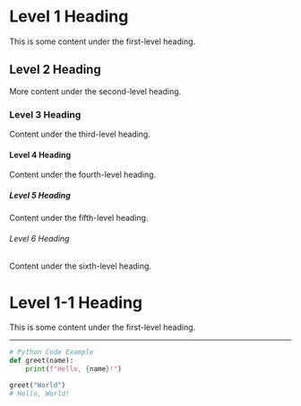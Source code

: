 # Level 1 Heading

This is some content under the first-level heading.

## Level 2 Heading

More content under the second-level heading.

### Level 3 Heading

Content under the third-level heading.

#### Level 4 Heading

Content under the fourth-level heading.

##### Level 5 Heading

Content under the fifth-level heading.

###### Level 6 Heading

Content under the sixth-level heading.

# Level 1-1 Heading

This is some content under the first-level heading.

---

```python
# Python Code Example
def greet(name):
    print(f"Hello, {name}!")

greet("World")
# Hello, World!
```
